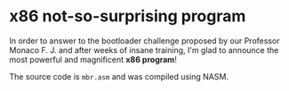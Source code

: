 # x86 not-so-surprising program
In order to answer to the bootloader challenge proposed by our Professor Monaco F. J. and after weeks of insane training, I'm glad to announce the most powerful and magnificent <b>x86 program</b>!

The source code is `mbr.asm` and was compiled using NASM.